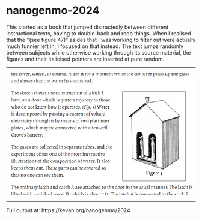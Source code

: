 # nanogenmo-2024

This started as a book that jumped distractedly between different instructional texts, having to double-back and redo things.
When I realised that the "(see figure 47)" asides that I was working to filter out were actually much funnier left in, I focused on that
instead. The text jumps randomly between subjects while otherwise working through its source material, the figures and their
italicised pointers are inserted at pure random.
<hr/>

![Example output](https://raw.githubusercontent.com/kevandotorg/nanogenmo-2024/main/extract.png?)

<hr/>
Full output at: https://kevan.org/nanogenmo/2024
